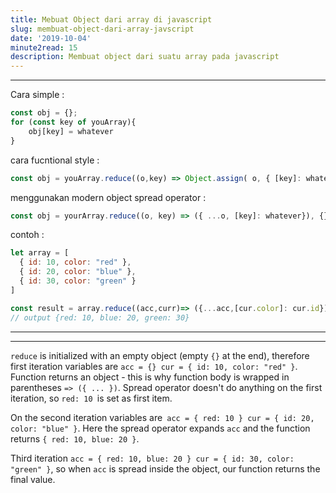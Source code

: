 ```yaml
---
title: Mebuat Object dari array di javascript
slug: membuat-object-dari-array-javscript
date: '2019-10-04'
minute2read: 15
description: Membuat object dari suatu array pada javascript
---
```

---

Cara simple :
```javascript
const obj = {};
for (const key of youArray){
    obj[key] = whatever
}

```
cara fucntional style : 
```javascript 
const obj = youArray.reduce((o,key) => Object.assign( o, { [key]: whatever }), {});
```

menggunakan modern object spread operator : 
```javascript
const obj = yourArray.reduce((o, key) => ({ ...o, [key]: whatever}), {})
```

contoh : 
```javascript
let array = [
  { id: 10, color: "red" },
  { id: 20, color: "blue" },
  { id: 30, color: "green" }
]

const result = array.reduce((acc,curr)=> ({...acc,[cur.color]: cur.id}), {})
// output {red: 10, blue: 20, green: 30}

```
---
---
`reduce` is initialized with an empty object (empty `{}` at the end), therefore first iteration variables are `acc = {} cur = { id: 10, color: "red" }`. Function returns an object - this is why function body is wrapped in parentheses `=> ({ ... })`. Spread operator doesn't do anything on the first iteration, so `red: 10 `is set as first item.

On the second iteration variables are` acc = { red: 10 } cur = { id: 20, color: "blue" }`. Here the spread operator expands `acc` and the function returns `{ red: 10, blue: 20 }`.

Third iteration `acc = { red: 10, blue: 20 } cur = { id: 30, color: "green" }`, so when `acc` is spread inside the object, our function returns the final value.

